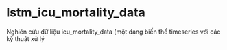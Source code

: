 # lstm_icu_mortality_data
Nghiên cứu  dữ liệu icu_mortality_data (một dạng biến thể timeseries với các kỹ thuật xử lý 
